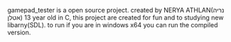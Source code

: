 gamepad_tester is a open source project. created by NERYA ATHLAN(נריה אטלן) 13 year old in C, this project are created for fun and to studying new libarny(SDL).
to run if you are in windows x64 you can run the compiled version.
